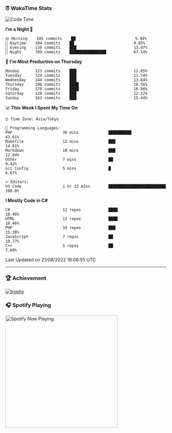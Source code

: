 ### ⏰ WakaTime Stats


<!--START_SECTION:waka-->
![Code Time](http://img.shields.io/badge/Code%20Time-486%20hrs%2024%20mins-blue)

**I'm a Night 🦉** 

```text
🌞 Morning    105 commits    ██                          9.94% 
🌆 Daytime    104 commits    ██                          9.85% 
🌃 Evening    138 commits    ███                         13.07% 
🌙 Night      709 commits    ████████████████            67.14%

```
📅 **I'm Most Productive on Thursday** 

```text
Monday       123 commits    ███                         11.65% 
Tuesday      124 commits    ███                         11.74% 
Wednesday    144 commits    ███                         13.64% 
Thursday     196 commits    ████                        18.56% 
Friday       178 commits    ████                        16.86% 
Saturday     128 commits    ███                         12.12% 
Sunday       163 commits    ███                         15.44%

```


📊 **This Week I Spent My Time On** 

```text
⌚︎ Time Zone: Asia/Tokyo

💬 Programming Languages: 
PHP                      36 mins             ██████████                  43.01% 
Makefile                 12 mins             ███                         14.81% 
Markdown                 10 mins             ███                         12.84% 
Other                    7 mins              ██                          9.42% 
Git Config               5 mins              █                           6.07%

🔥 Editors: 
VS Code                  1 hr 23 mins        █████████████████████████   100.0%

```

**I Mostly Code in C#** 

```text
C#                       12 repos            ████                        18.46% 
HTML                     12 repos            ████                        18.46% 
PHP                      10 repos            ███                         15.38% 
JavaScript               7 repos             ██                          10.77% 
C++                      5 repos             ██                          7.69%

```



 Last Updated on 21/08/2022 19:06:55 UTC
<!--END_SECTION:waka-->

---

### 🏆 Achievement

[![trophy](https://github-profile-trophy.vercel.app/?username=Slime-hatena&theme=flat&no-bg=true&no-frame=true&column=8)](https://github.com/ryo-ma/github-profile-trophy)

### 🎧 Spotify Playing

[<img src="https://spotify-now-playing-slime-hatena.vercel.app/api/spotify-playing" alt="Spotify Now Playing" width="350" />](https://open.spotify.com/user/slime_hatena)

<!--
**Slime-hatena/Slime-hatena** is a ✨ _special_ ✨ repository because its `README.md` (this file) appears on your GitHub profile.

Here are some ideas to get you started:

- 🔭 I’m currently working on ...
- 🌱 I’m currently learning ...
- 👯 I’m looking to collaborate on ...
- 🤔 I’m looking for help with ...
- 💬 Ask me about ...
- 📫 How to reach me: ...
- 😄 Pronouns: ...
- ⚡ Fun fact: ...
-->
